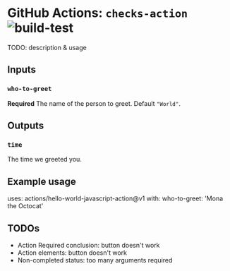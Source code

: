 # GitHub Actions: `checks-action` ![build-test](https://github.com/LouisBrunner/checks-action/workflows/build-test/badge.svg)

TODO: description & usage

## Inputs

### `who-to-greet`

**Required** The name of the person to greet. Default `"World"`.

## Outputs

### `time`

The time we greeted you.

## Example usage

uses: actions/hello-world-javascript-action@v1
with:
  who-to-greet: 'Mona the Octocat'

## TODOs

 - Action Required conclusion: button doesn't work
 - Action elements: button doesn't work
 - Non-completed status: too many arguments required
